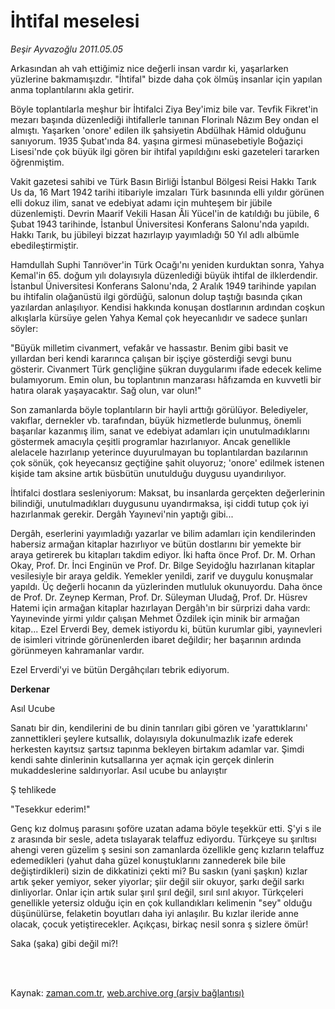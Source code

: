 # İhtifal meselesi

*Beşir Ayvazoğlu 2011.05.05*

<td class="columnist-detail">
<p>Arkasından ah vah ettiğimiz nice değerli insan vardır ki, yaşarlarken yüzlerine bakmamışızdır. "İhtifal" bizde daha çok ölmüş insanlar için yapılan anma toplantılarını akla getirir.</p>
<p>
<div id="haberMetinDiv">
<p> Böyle toplantılarla meşhur bir İhtifalci Ziya Bey'imiz bile var. Tevfik Fikret'in mezarı başında düzenlediği ihtifallerle tanınan Florinalı Nâzım Bey ondan el almıştı. Yaşarken 'onore' edilen ilk şahsiyetin Abdülhak Hâmid olduğunu sanıyorum. 1935 Şubat'ında 84. yaşına girmesi münasebetiyle Boğaziçi Lisesi'nde çok büyük ilgi gören bir ihtifal yapıldığını eski gazeteleri tararken öğrenmiştim.
<p>Vakit gazetesi sahibi ve Türk Basın Birliği İstanbul Bölgesi Reisi Hakkı Tarık Us da, 16 Mart 1942 tarihi itibariyle imzaları Türk basınında elli yıldır görünen elli dokuz ilim, sanat ve edebiyat adamı için muhteşem bir jübile düzenlemişti. Devrin Maarif Vekili Hasan Âli Yücel'in de katıldığı bu jübile, 6 Şubat 1943 tarihinde, İstanbul Üniversitesi Konferans Salonu'nda yapıldı. Hakkı Tarık, bu jübileyi bizzat hazırlayıp yayımladığı 50 Yıl adlı albümle ebedileştirmiştir.
<p>Hamdullah Suphi Tanrıöver'in Türk Ocağı'nı yeniden kurduktan sonra, Yahya Kemal'in 65. doğum yılı dolayısıyla düzenlediği büyük ihtifal de ilklerdendir. İstanbul Üniversitesi Konferans Salonu'nda, 2 Aralık 1949 tarihinde yapılan bu ihtifalin olağanüstü ilgi gördüğü, salonun dolup taştığı basında çıkan yazılardan anlaşılıyor. Kendisi hakkında konuşan dostlarının ardından coşkun alkışlarla kürsüye gelen Yahya Kemal çok heyecanlıdır ve sadece şunları söyler:
<p>"Büyük milletim civanmert, vefakâr ve hassastır. Benim gibi basit ve yıllardan beri kendi kararınca çalışan bir işçiye gösterdiği sevgi bunu gösterir. Civanmert Türk gençliğine şükran duygularımı ifade edecek kelime bulamıyorum. Emin olun, bu toplantının manzarası hâfızamda en kuvvetli bir hatıra olarak yaşayacaktır. Sağ olun, var olun!"
<p>Son zamanlarda böyle toplantıların bir hayli arttığı görülüyor. Belediyeler, vakıflar, dernekler vb. tarafından, büyük hizmetlerde bulunmuş, önemli başarılar kazanmış ilim, sanat ve edebiyat adamları için unutulmadıklarını göstermek amacıyla çeşitli programlar hazırlanıyor. Ancak genellikle alelacele hazırlanıp yeterince duyurulmayan bu toplantılardan bazılarının çok sönük, çok heyecansız geçtiğine şahit oluyoruz; 'onore' edilmek istenen kişide tam aksine artık büsbütün unutulduğu duygusu uyandırılıyor.
<p>İhtifalci dostlara sesleniyorum: Maksat, bu insanlarda gerçekten değerlerinin bilindiği, unutulmadıkları duygusunu uyandırmaksa, işi ciddi tutup çok iyi hazırlanmak gerekir. Dergâh Yayınevi'nin yaptığı gibi...
<p>Dergâh, eserlerini yayımladığı yazarlar ve bilim adamları için kendilerinden habersiz armağan kitaplar hazırlıyor ve bütün dostlarını bir yemekte bir araya getirerek bu kitapları takdim ediyor. İki hafta önce Prof. Dr. M. Orhan Okay, Prof. Dr. İnci Enginün ve Prof. Dr. Bilge Seyidoğlu hazırlanan kitaplar vesilesiyle bir araya geldik. Yemekler yenildi, zarif ve duygulu konuşmalar yapıldı. Üç değerli hocanın da yüzlerinden mutluluk okunuyordu. Daha önce de Prof. Dr. Zeynep Kerman, Prof. Dr. Süleyman Uludağ, Prof. Dr. Hüsrev Hatemi için armağan kitaplar hazırlayan Dergâh'ın bir sürprizi daha vardı: Yayınevinde yirmi yıldır çalışan Mehmet Özdilek için minik bir armağan kitap... Ezel Erverdi Bey, demek istiyordu ki, bütün kurumlar gibi, yayınevleri de isimleri vitrinde görünenlerden ibaret değildir; her başarının ardında görünmeyen kahramanlar vardır.
<p>Ezel Erverdi'yi ve bütün Dergâhçıları tebrik ediyorum.
<p><b>Derkenar</b>
<p>Asıl Ucube
<p>Sanatı bir din, kendilerini de bu dinin tanrıları gibi gören ve 'yarattıklarını' zannettikleri şeylere kutsallık, dolayısıyla dokunulmazlık izafe ederek herkesten kayıtsız şartsız tapınma bekleyen birtakım adamlar var. Şimdi kendi sahte dinlerinin kutsallarına yer açmak için gerçek dinlerin mukaddeslerine saldırıyorlar. Asıl ucube bu anlayıştır
<p>Ş tehlikede
<p>"Tesekkur ederim!"
<p>Genç kız dolmuş parasını şoföre uzatan adama böyle teşekkür etti. Ş'yi s ile z arasında bir sesle, adeta tıslayarak telaffuz ediyordu. Türkçeye su şırıltısı ahengi veren güzelim ş sesini son zamanlarda özellikle genç kızların telaffuz edemedikleri (yahut daha güzel konuştuklarını zannederek bile bile değiştirdikleri) sizin de dikkatinizi çekti mi? Bu saskın (yani şaşkın) kızlar artık şeker yemiyor, seker yiyorlar; şiir değil siir okuyor, şarkı değil sarkı dinliyorlar. Onlar için artık sular şırıl şırıl değil, sırıl sırıl akıyor. Türkçeleri genellikle yetersiz olduğu için en çok kullandıkları kelimenin "sey" olduğu düşünülürse, felaketin boyutları daha iyi anlaşılır. Bu kızlar ileride anne olacak, çocuk yetiştirecekler. Açıkçası, birkaç nesil sonra ş sizlere ömür!
<p>Saka (şaka) gibi değil mi?!</p></p></p></p></p></p></p></p></p></p></p></p></p></p></p></div>
</p>


<p><br>
		 </br></p></td>

Kaynak: [zaman.com.tr](http://zaman.com.tr/yazar.do?yazino=1130162), [web.archive.org (arşiv bağlantısı)](http://web.archive.org/web/20110821063612/http://www.zaman.com.tr:80/yazar.do?yazino=1130162)
